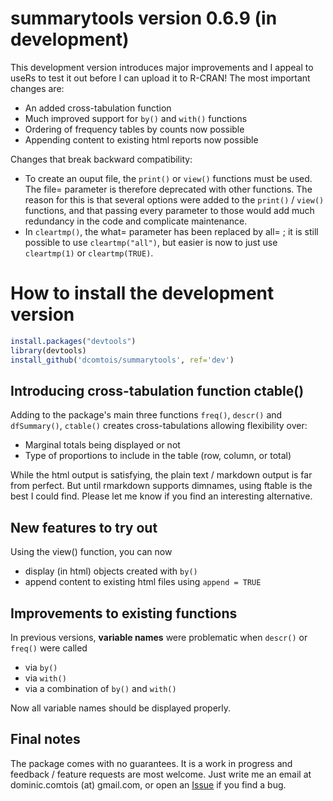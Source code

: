 # summarytools version 0.6.9 (in development)

This development version introduces major improvements and I appeal to useRs to test it out before I can upload it to R-CRAN! The most important changes are:
  - An added cross-tabulation function 
  - Much improved support for `by()` and `with()` functions 
  - Ordering of frequency tables by counts now possible  
  - Appending content to existing html reports now possible 

Changes that break backward compatibility:
  - To create an ouput file, the `print()` or `view()` functions must be used. The file= parameter is therefore deprecated with other functions. The reason for this is that several options were added to the `print()` / `view()` functions, and that passing every parameter to those would add much redundancy in the code and complicate maintenance. 
  - In `cleartmp()`, the what= parameter has been replaced by all= ; it is still possible to use `cleartmp("all")`, but easier is now to just use `cleartmp(1)` or `cleartmp(TRUE)`.

# How to install the development version

```r
install.packages("devtools")
library(devtools)
install_github('dcomtois/summarytools', ref='dev')
```

## Introducing cross-tabulation function ctable()

Adding to the package's main three functions `freq()`, `descr()` and `dfSummary()`, `ctable()` creates cross-tabulations allowing flexibility over:
 - Marginal totals being displayed or not 
 - Type of proportions to include in the table (row, column, or total) 

While the html output is satisfying, the plain text / markdown output is far from perfect. But until rmarkdown supports dimnames, using ftable is the best I could find. Please let me know if you find an interesting alternative.

## New features to try out

Using the view() function, you can now
 - display (in html) objects created with `by()` 
 - append content to existing html files using `append = TRUE` 
 
## Improvements to existing functions

In previous versions, **variable names** were problematic when `descr()` or `freq()` were called
 - via `by()` 
 - via `with()` 
 - via a combination of `by()` and `with()` 

Now all variable names should be displayed properly.

## Final notes

The package comes with no guarantees. It is a work in progress and feedback / feature requests are most welcome. Just write me an email at dominic.comtois (at) gmail.com, or open an [Issue](https://github.com/dcomtois/summarytools/issues) if you find a bug.
